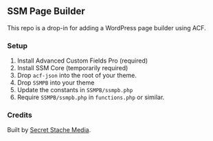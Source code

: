 ## SSM Page Builder

This repo is a drop-in for adding a WordPress page builder using ACF.

### Setup

1. Install Advanced Custom Fields Pro (required)
2. Install SSM Core (temporarily required)
3. Drop `acf-json` into the root of your theme.
4. Drop `SSMPB` into your theme
5. Update the constants in `SSMPB/ssmpb.php`
6. Require `SSMPB/ssmpb.php` in `functions.php` or similar.


### Credits

Built by [Secret Stache Media](http://secretstache.com).